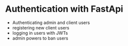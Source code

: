 # Authentication with FastApi
- Authenticating admin and client users
- registering new client users
- logging in users with JWTs
- admin powers to ban users
